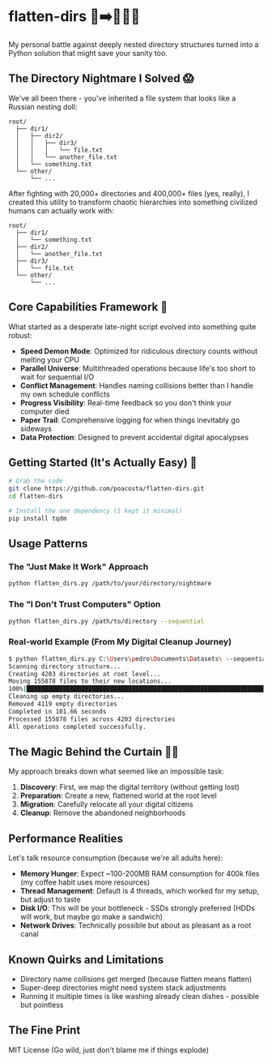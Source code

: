 # flatten-dirs 📁➡️📁📁📁

My personal battle against deeply nested directory structures turned into a Python solution that might save your sanity
too.

## The Directory Nightmare I Solved 😱

We've all been there - you've inherited a file system that looks like a Russian nesting doll:

```
root/
  ├── dir1/
  │   ├── dir2/
  │   │   ├── dir3/
  │   │   │   └── file.txt
  │   │   └── another_file.txt
  │   └── something.txt
  └── other/
      └── ...
```

After fighting with 20,000+ directories and 400,000+ files (yes, really), I created this utility to transform chaotic
hierarchies into something civilized humans can actually work with:

```
root/
  ├── dir1/
  │   └── something.txt
  ├── dir2/
  │   └── another_file.txt
  ├── dir3/
  │   └── file.txt
  └── other/
      └── ...
```

## Core Capabilities Framework 🧰

What started as a desperate late-night script evolved into something quite robust:

- **Speed Demon Mode**: Optimized for ridiculous directory counts without melting your CPU
- **Parallel Universe**: Multithreaded operations because life's too short to wait for sequential I/O
- **Conflict Management**: Handles naming collisions better than I handle my own schedule conflicts
- **Progress Visibility**: Real-time feedback so you don't think your computer died
- **Paper Trail**: Comprehensive logging for when things inevitably go sideways
- **Data Protection**: Designed to prevent accidental digital apocalypses

## Getting Started (It's Actually Easy) 🚀

```bash
# Grab the code
git clone https://github.com/poacosta/flatten-dirs.git
cd flatten-dirs

# Install the one dependency (I kept it minimal)
pip install tqdm
```

## Usage Patterns

### The "Just Make It Work" Approach

```bash
python flatten_dirs.py /path/to/your/directory/nightmare
```

### The "I Don't Trust Computers" Option

```bash
python flatten_dirs.py /path/to/directory --sequential
```

### Real-world Example (From My Digital Cleanup Journey)

```bash
$ python flatten_dirs.py C:\Users\pedro\Documents\Datasets\ --sequential
Scanning directory structure...
Creating 4203 directories at root level...
Moving 155878 files to their new locations...
100%|█████████████████████████████████████████████████████████████████████████████████████████████████████████████████████████████████| 155878/155878 [01:30<00:00, 1729.72it/s]
Cleaning up empty directories...
Removed 4119 empty directories
Completed in 101.66 seconds
Processed 155878 files across 4203 directories
All operations completed successfully.
```

## The Magic Behind the Curtain 🧙‍♂️

My approach breaks down what seemed like an impossible task:

1. **Discovery**: First, we map the digital territory (without getting lost)
2. **Preparation**: Create a new, flattened world at the root level
3. **Migration**: Carefully relocate all your digital citizens
4. **Cleanup**: Remove the abandoned neighborhoods

## Performance Realities

Let's talk resource consumption (because we're all adults here):

- **Memory Hunger**: Expect ~100-200MB RAM consumption for 400k files (my coffee habit uses more resources)
- **Thread Management**: Default is 4 threads, which worked for my setup, but adjust to taste
- **Disk I/O**: This will be your bottleneck - SSDs strongly preferred (HDDs will work, but maybe go make a sandwich)
- **Network Drives**: Technically possible but about as pleasant as a root canal

## Known Quirks and Limitations

- Directory name collisions get merged (because flatten means flatten)
- Super-deep directories might need system stack adjustments
- Running it multiple times is like washing already clean dishes - possible but pointless

## The Fine Print

MIT License (Go wild, just don't blame me if things explode)
